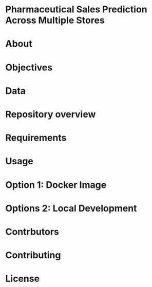 # Pharmaceutical Sales Prediction Across Multiple Stores
# About
# Objectives
# Data
# Repository overview
# Requirements
# Usage
# Option 1: Docker Image
# Options 2: Local Development
# Contrbutors
# Contributing
# License

